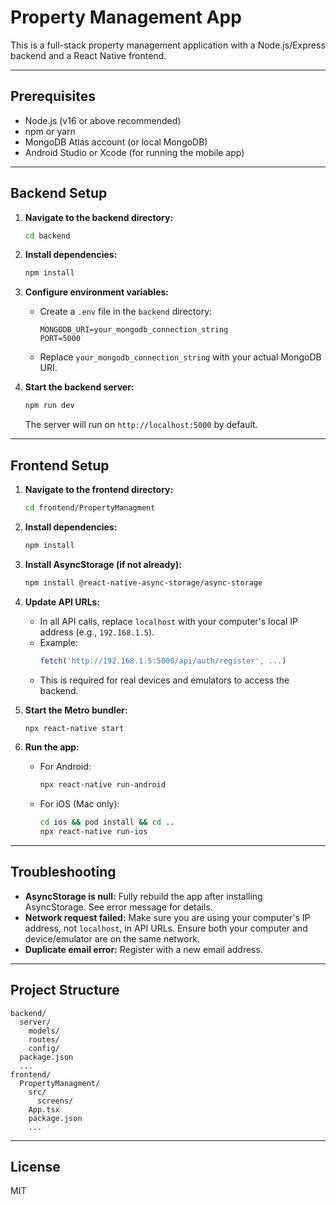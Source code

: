 # Property Management App

This is a full-stack property management application with a Node.js/Express backend and a React Native frontend.

---

## Prerequisites
- Node.js (v16 or above recommended)
- npm or yarn
- MongoDB Atlas account (or local MongoDB)
- Android Studio or Xcode (for running the mobile app)

---

## Backend Setup

1. **Navigate to the backend directory:**
   ```sh
   cd backend
   ```

2. **Install dependencies:**
   ```sh
   npm install
   ```

3. **Configure environment variables:**
   - Create a `.env` file in the `backend` directory:
     ```env
     MONGODB_URI=your_mongodb_connection_string
     PORT=5000
     ```
   - Replace `your_mongodb_connection_string` with your actual MongoDB URI.

4. **Start the backend server:**
   ```sh
   npm run dev
   ```
   The server will run on `http://localhost:5000` by default.

---

## Frontend Setup

1. **Navigate to the frontend directory:**
   ```sh
   cd frontend/PropertyManagment
   ```

2. **Install dependencies:**
   ```sh
   npm install
   ```

3. **Install AsyncStorage (if not already):**
   ```sh
   npm install @react-native-async-storage/async-storage
   ```

4. **Update API URLs:**
   - In all API calls, replace `localhost` with your computer's local IP address (e.g., `192.168.1.5`).
   - Example:
     ```js
     fetch('http://192.168.1.5:5000/api/auth/register', ...)
     ```
   - This is required for real devices and emulators to access the backend.

5. **Start the Metro bundler:**
   ```sh
   npx react-native start
   ```

6. **Run the app:**
   - For Android:
     ```sh
     npx react-native run-android
     ```
   - For iOS (Mac only):
     ```sh
     cd ios && pod install && cd ..
     npx react-native run-ios
     ```

---

## Troubleshooting
- **AsyncStorage is null:** Fully rebuild the app after installing AsyncStorage. See error message for details.
- **Network request failed:** Make sure you are using your computer's IP address, not `localhost`, in API URLs. Ensure both your computer and device/emulator are on the same network.
- **Duplicate email error:** Register with a new email address.

---

## Project Structure

```
backend/
  server/
    models/
    routes/
    config/
  package.json
  ...
frontend/
  PropertyManagment/
    src/
      screens/
    App.tsx
    package.json
    ...
```

---

## License
MIT 
